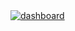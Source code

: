 <div class='tableauPlaceholder' id='viz1663441550198' style='position: relative'><noscript><a href='#'><img alt='dashboard ' src='https:&#47;&#47;public.tableau.com&#47;static&#47;images&#47;hw&#47;hw3_16634415055810&#47;dashboard&#47;1_rss.png' style='border: none' /></a></noscript><object class='tableauViz'  style='display:none;'><param name='host_url' value='https%3A%2F%2Fpublic.tableau.com%2F' /> <param name='embed_code_version' value='3' /> <param name='site_root' value='' /><param name='name' value='hw3_16634415055810&#47;dashboard' /><param name='tabs' value='no' /><param name='toolbar' value='yes' /><param name='static_image' value='https:&#47;&#47;public.tableau.com&#47;static&#47;images&#47;hw&#47;hw3_16634415055810&#47;dashboard&#47;1.png' /> <param name='animate_transition' value='yes' /><param name='display_static_image' value='yes' /><param name='display_spinner' value='yes' /><param name='display_overlay' value='yes' /><param name='display_count' value='yes' /><param name='language' value='en-US' /><param name='filter' value='publish=yes' /></object></div>                <script type='text/javascript'>                    var divElement = document.getElementById('viz1663441550198');
  var vizElement = divElement.getElementsByTagName('object')[0];
  if ( divElement.offsetWidth > 800 ) { vizElement.style.width='1300px';vizElement.style.height='1227px';} else if ( divElement.offsetWidth > 500 ) { vizElement.style.width='1300px';vizElement.style.height='1227px';} else { vizElement.style.width='100%';vizElement.style.height='1027px';}
  var scriptElement = document.createElement('script');
  scriptElement.src = 'https://public.tableau.com/javascripts/api/viz_v1.js';
  vizElement.parentNode.insertBefore(scriptElement, vizElement);
</script>
